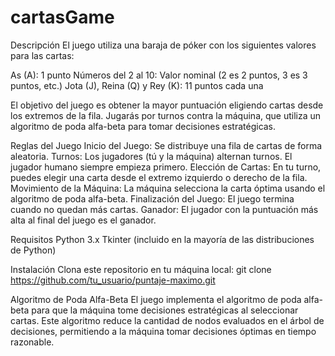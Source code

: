 # cartasGame

  Descripción
El juego utiliza una baraja de póker con los siguientes valores para las cartas:

As (A): 1 punto
Números del 2 al 10: Valor nominal (2 es 2 puntos, 3 es 3 puntos, etc.)
Jota (J), Reina (Q) y Rey (K): 11 puntos cada una

El objetivo del juego es obtener la mayor puntuación eligiendo cartas desde los extremos de la fila. Jugarás por turnos contra la máquina, que utiliza un algoritmo de poda alfa-beta para tomar decisiones estratégicas.

Reglas del Juego
Inicio del Juego: Se distribuye una fila de cartas de forma aleatoria.
Turnos: Los jugadores (tú y la máquina) alternan turnos. El jugador humano siempre empieza primero.
Elección de Cartas: En tu turno, puedes elegir una carta desde el extremo izquierdo o derecho de la fila.
Movimiento de la Máquina: La máquina selecciona la carta óptima usando el algoritmo de poda alfa-beta.
Finalización del Juego: El juego termina cuando no quedan más cartas.
Ganador: El jugador con la puntuación más alta al final del juego es el ganador.

Requisitos
Python 3.x
Tkinter (incluido en la mayoría de las distribuciones de Python)

Instalación
Clona este repositorio en tu máquina local:
    git clone https://github.com/tu_usuario/puntaje-maximo.git

Algoritmo de Poda Alfa-Beta
El juego implementa el algoritmo de poda alfa-beta para que la máquina tome decisiones estratégicas al seleccionar cartas. Este algoritmo reduce la cantidad de nodos evaluados en el árbol de decisiones, permitiendo a la máquina tomar decisiones óptimas en tiempo razonable.
